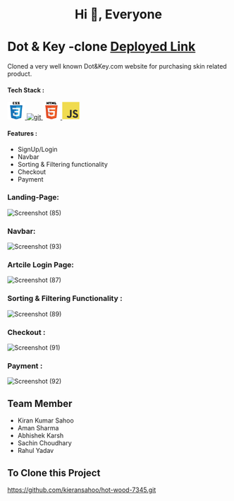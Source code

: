 <h1 align="center">Hi 👋, Everyone</h1>

# Dot & Key -clone  <a href="https://magnificent-sherbet-ca5637.netlify.app/index.html" > Deployed Link </a>

Cloned a very well known Dot&Key.com website for purchasing skin related product.
#### Tech Stack : 
<p align="left"> <a href="https://www.w3schools.com/css/" target="_blank" rel="noreferrer"> <img src="https://raw.githubusercontent.com/devicons/devicon/master/icons/css3/css3-original-wordmark.svg" alt="css3" width="40" height="40"/> </a> <a href="https://git-scm.com/" target="_blank" rel="noreferrer"> <img src="https://www.vectorlogo.zone/logos/git-scm/git-scm-icon.svg" alt="git" width="40" height="40"/> </a> <a href="https://www.w3.org/html/" target="_blank" rel="noreferrer"> <img src="https://raw.githubusercontent.com/devicons/devicon/master/icons/html5/html5-original-wordmark.svg" alt="html5" width="40" height="40"/> </a> <a href="https://developer.mozilla.org/en-US/docs/Web/JavaScript" target="_blank" rel="noreferrer"> <img src="https://raw.githubusercontent.com/devicons/devicon/master/icons/javascript/javascript-original.svg" alt="javascript" width="40" height="40"/> </a> 

</p>


  
  

#### Features : 
- SignUp/Login
- Navbar 
- Sorting & Filtering functionality
- Checkout 
- Payment 

### Landing-Page:
![Screenshot (85)](https://user-images.githubusercontent.com/103634544/206202140-97d6ff54-72e5-461a-abac-e3fb15776c97.png)

### Navbar:
![Screenshot (93)](https://user-images.githubusercontent.com/103634544/206202939-d93fdc61-82ad-4c4d-baa0-42b3c4225445.png)




### Artcile Login Page:
![Screenshot (87)](https://user-images.githubusercontent.com/103634544/206203490-53faa13c-87b9-42e1-9b8d-515007eb32c7.png)

### Sorting & Filtering Functionality :
![Screenshot (89)](https://user-images.githubusercontent.com/103634544/206203660-23fe5999-6038-4952-98d7-7c80d0a570be.png)

### Checkout :
![Screenshot (91)](https://user-images.githubusercontent.com/103634544/206203941-48d94a25-e7b8-466d-903e-e5dbdad95ed2.png)

### Payment :
![Screenshot (92)](https://user-images.githubusercontent.com/103634544/206204140-32899130-70c6-461b-a5b7-d7b4d96d7ce1.png)

## Team Member
- Kiran Kumar Sahoo
- Aman Sharma
- Abhishek Karsh
- Sachin Choudhary
- Rahul Yadav

## To Clone this Project

https://github.com/kieransahoo/hot-wood-7345.git



